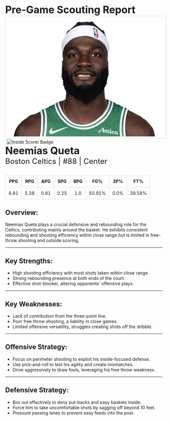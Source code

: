 
<div style="text-align;">
  <span style="font-size: 32px; font-weight: bold;">Pre-Game Scouting Report</span>
</div>

<div margin: 20px 0;>
  <img src="../../../Data/Celtics/Neemias_Queta/Portrait.jpg" alt="Portrait" width="520" height="380" style="border: 1px solid #ddd; border-radius: 5px; padding: 5px;">
</div>

<div margin: 20px 0;>
  <img src="https://upload.wikimedia.org/wikipedia/commons/9/9f/Finisher.png" alt="Inside Scorer Badge" width="92" height="104" style="margin: 0 5px;">
</div>

<div>
  <span style="font-size: 32px; font-weight: bold;">Neemias Queta</span><br>
  <span style="font-size: 24px;">Boston Celtics | #88 | Center</span>
</div>

<div style="margin: 30px 0;">
  <table style="width: 100%; border-collapse: collapse; text-align: center;">
    <thead style="background-color">
      <tr>
        <th style="padding: 10px; border: 1px solid #ddd;">PPG</th>
        <th style="padding: 10px; border: 1px solid #ddd;">RPG</th>
        <th style="padding: 10px; border: 1px solid #ddd;">APG</th>
        <th style="padding: 10px; border: 1px solid #ddd;">SPG</th>
        <th style="padding: 10px; border: 1px solid #ddd;">BPG</th>
        <th style="padding: 10px; border: 1px solid #ddd;">FG%</th>
        <th style="padding: 10px; border: 1px solid #ddd;">3P%</th>
        <th style="padding: 10px; border: 1px solid #ddd;">FT%</th>
      </tr>
    </thead>
    <tbody>
      <tr>
        <td style="padding: 10px; border: 1px solid #ddd;">6.81</td>
        <td style="padding: 10px; border: 1px solid #ddd;">5.38</td>
        <td style="padding: 10px; border: 1px solid #ddd;">0.81</td>
        <td style="padding: 10px; border: 1px solid #ddd;">0.25</td>
        <td style="padding: 10px; border: 1px solid #ddd;">1.0</td>
        <td style="padding: 10px; border: 1px solid #ddd;">50.91%</td>
        <td style="padding: 10px; border: 1px solid #ddd;">0.0%</td>
        <td style="padding: 10px; border: 1px solid #ddd;">39.58%</td>
      </tr>
    </tbody>
  </table>
</div>

<h2>Overview:</h2>
Neemias Queta plays a crucial defensive and rebounding role for the Celtics, contributing mainly around the basket. He exhibits consistent rebounding and shooting efficiency within close range but is limited in free-throw shooting and outside scoring.
<hr>

<h2>Key Strengths:</h2>
<ul>
  <li>High shooting efficiency with most shots taken within close range.</li>
  <li>Strong rebounding presence at both ends of the court.</li>
  <li>Effective shot-blocker, altering opponents' offensive plays.</li>
</ul>
<hr>

<h2>Key Weaknesses:</h2>
<ul>
  <li>Lack of contribution from the three-point line.</li>
  <li>Poor free throw shooting, a liability in close games.</li>
  <li>Limited offensive versatility, struggles creating shots off the dribble.</li>
</ul>
<hr>

<h2>Offensive Strategy:</h2>
<ul>
  <li>Focus on perimeter shooting to exploit his inside-focused defense.</li>
  <li>Use pick-and-roll to test his agility and create mismatches.</li>
  <li>Drive aggressively to draw fouls, leveraging his free throw weakness.</li>
</ul>
<hr>

<h2>Defensive Strategy:</h2>
<ul>
  <li>Box out effectively to deny put-backs and easy baskets inside.</li>
  <li>Force him to take uncomfortable shots by sagging off beyond 10 feet.</li>
  <li>Pressure passing lanes to prevent easy feeds into the post.</li>
</ul>
